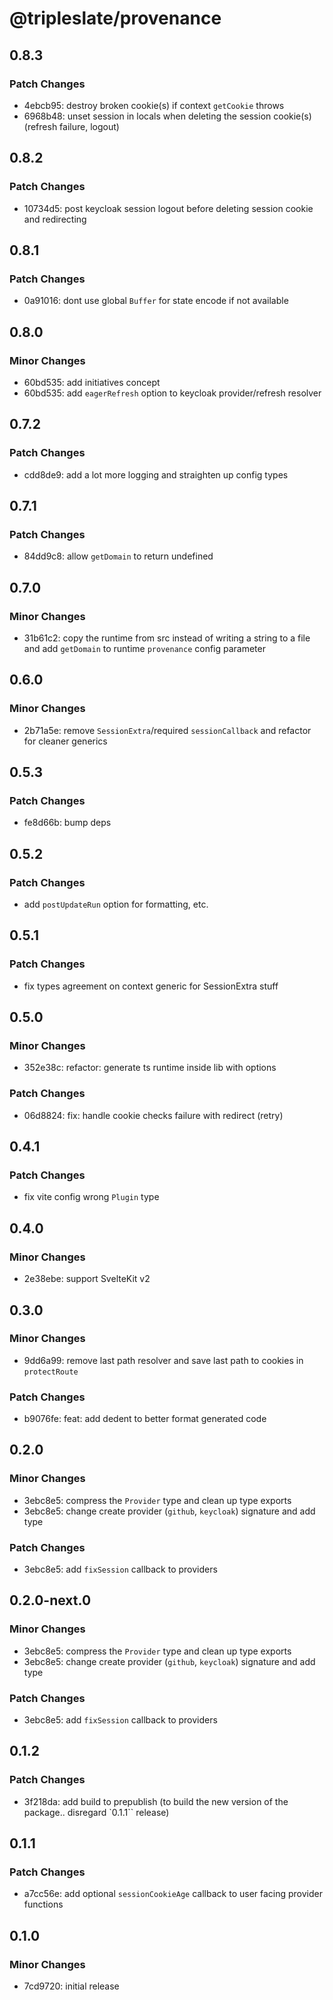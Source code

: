 # @tripleslate/provenance

## 0.8.3
### Patch Changes

- 4ebcb95: destroy broken cookie(s) if context `getCookie` throws
- 6968b48: unset session in locals when deleting the session cookie(s) (refresh failure, logout)

## 0.8.2
### Patch Changes

- 10734d5: post keycloak session logout before deleting session cookie and redirecting

## 0.8.1
### Patch Changes

- 0a91016: dont use global `Buffer` for state encode if not available

## 0.8.0
### Minor Changes

- 60bd535: add initiatives concept
- 60bd535: add `eagerRefresh` option to keycloak provider/refresh resolver

## 0.7.2

### Patch Changes

- cdd8de9: add a lot more logging and straighten up config types

## 0.7.1

### Patch Changes

- 84dd9c8: allow `getDomain` to return undefined

## 0.7.0

### Minor Changes

- 31b61c2: copy the runtime from src instead of writing a string to a file and add `getDomain` to runtime `provenance` config parameter

## 0.6.0

### Minor Changes

- 2b71a5e: remove `SessionExtra`/required `sessionCallback` and refactor for cleaner generics

## 0.5.3

### Patch Changes

- fe8d66b: bump deps

## 0.5.2

### Patch Changes

- add `postUpdateRun` option for formatting, etc.

## 0.5.1

### Patch Changes

- fix types agreement on context generic for SessionExtra stuff

## 0.5.0

### Minor Changes

- 352e38c: refactor: generate ts runtime inside lib with options

### Patch Changes

- 06d8824: fix: handle cookie checks failure with redirect (retry)

## 0.4.1

### Patch Changes

- fix vite config wrong `Plugin` type

## 0.4.0

### Minor Changes

- 2e38ebe: support SvelteKit v2

## 0.3.0

### Minor Changes

- 9dd6a99: remove last path resolver and save last path to cookies in `protectRoute`

### Patch Changes

- b9076fe: feat: add dedent to better format generated code

## 0.2.0

### Minor Changes

- 3ebc8e5: compress the `Provider` type and clean up type exports
- 3ebc8e5: change create provider (`github`, `keycloak`) signature and add type

### Patch Changes

- 3ebc8e5: add `fixSession` callback to providers

## 0.2.0-next.0

### Minor Changes

- 3ebc8e5: compress the `Provider` type and clean up type exports
- 3ebc8e5: change create provider (`github`, `keycloak`) signature and add type

### Patch Changes

- 3ebc8e5: add `fixSession` callback to providers

## 0.1.2

### Patch Changes

- 3f218da: add build to prepublish (to build the new version of the package.. disregard `0.1.1`` release)

## 0.1.1

### Patch Changes

- a7cc56e: add optional `sessionCookieAge` callback to user facing provider functions

## 0.1.0

### Minor Changes

- 7cd9720: initial release
